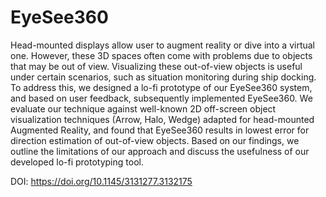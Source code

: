 # EyeSee360
Head-mounted displays allow user to augment reality or dive into a virtual one. However, these 3D spaces often come with problems
due to objects that may be out of view. Visualizing these out-of-view objects is useful under certain scenarios, such as situation
monitoring during ship docking. To address this, we designed a lo-fi prototype of our EyeSee360 system, and based on user feedback, subsequently implemented EyeSee360. We evaluate our technique against well-known 2D off-screen object visualization techniques (Arrow, Halo, Wedge) adapted for head-mounted Augmented Reality, and found that EyeSee360 results in lowest error for direction estimation of out-of-view objects. Based on our findings, we outline the limitations of our approach and discuss the usefulness of our developed lo-fi prototyping tool.

DOI: https://doi.org/10.1145/3131277.3132175
